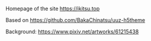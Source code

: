 Homepage of the site https://ikitsu.top

Based on https://github.com/BakaChinatsu/uuz-h5theme

Background: https://www.pixiv.net/artworks/61215438
